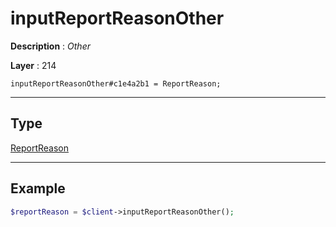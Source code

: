 # inputReportReasonOther

**Description** : *Other*

**Layer** : 214

```tl
inputReportReasonOther#c1e4a2b1 = ReportReason;
```

---

## Type

[ReportReason](type/ReportReason)

---

## Example

```php
$reportReason = $client->inputReportReasonOther();
```